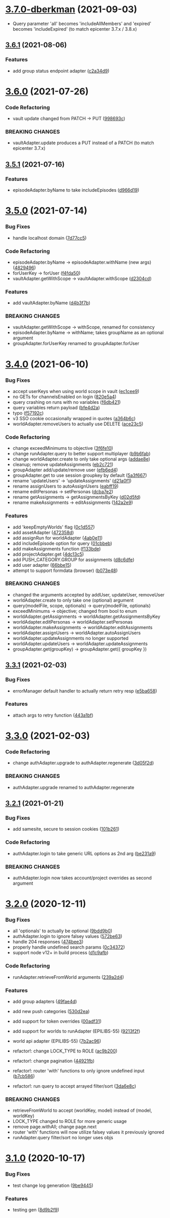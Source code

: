 # [3.7.0-dberkman](https://github.com/forio/epicenter-libs/compare/v3.6.1...v3.7.0-dberkman) (2021-09-03)

* Query parameter 'all' becomes 'includeAllMembers' and 'expired' becomes 'includeExpired'  (to match epicenter 3.7.x / 3.8.x)


## [3.6.1](https://github.com/forio/epicenter-libs/compare/v3.6.0...v3.6.1) (2021-08-06)


### Features

* add group status endpoint adapter ([c2a34d9](https://github.com/forio/epicenter-libs/commit/c2a34d92bb5c2d8e4d297d1f536f9c0382e9f531))



# [3.6.0](https://github.com/forio/epicenter-libs/compare/v3.5.1...v3.6.0) (2021-07-26)


### Code Refactoring

* vault update changed from PATCH -> PUT ([998693c](https://github.com/forio/epicenter-libs/commit/998693c33bff9e4a956da72a76c627172a712f0f))


### BREAKING CHANGES

* vaultAdapter.update produces a PUT instead of a PATCH (to match epicenter 3.7.x)



## [3.5.1](https://github.com/forio/epicenter-libs/compare/v3.5.0...v3.5.1) (2021-07-16)


### Features

* episodeAdapter.byName to take includeEpisodes ([d966d19](https://github.com/forio/epicenter-libs/commit/d966d19df3d94821bf78cd9aceaea707227bb26a))



# [3.5.0](https://github.com/forio/epicenter-libs/compare/v3.4.0...v3.5.0) (2021-07-14)


### Bug Fixes

* handle localhost domain ([7d77cc5](https://github.com/forio/epicenter-libs/commit/7d77cc52f497019c304a1a44797fea9c0552221b))


### Code Refactoring

* episodeAdapter.byName -> episodeAdapter.withName (new args) ([4829496](https://github.com/forio/epicenter-libs/commit/48294965feb09300790ca4d7d5bbc15feee01e82))
* forUserKey -> forUser ([f4fda50](https://github.com/forio/epicenter-libs/commit/f4fda5055995211957987082cbc6b842c8623bc8))
* vaultAdapter.getWithScope -> vaultAdapter.withScope ([d2304cd](https://github.com/forio/epicenter-libs/commit/d2304cd45fbd5c552c7691de3e8f22fd45cc8836))


### Features

* add vaultAdapter.byName ([d4b3f7b](https://github.com/forio/epicenter-libs/commit/d4b3f7b7bc569b9d3cd3ba6f35dc2fcd833d3e24))


### BREAKING CHANGES

* vaultAdapter.getWithScope -> withScope, renamed for consistency
* episodeAdapter.byName -> withName; takes groupName as an optional argument
* groupAdapter.forUserKey renamed to groupAdapter.forUser



# [3.4.0](https://github.com/forio/epicenter-libs/compare/v3.3.1...v3.4.0) (2021-06-10)


### Bug Fixes

* accept userKeys when using world scope in vault ([ec1cee9](https://github.com/forio/epicenter-libs/commit/ec1cee95ec468a53ac90a8d4f162a12cde8d86ea))
* no GETs for channelsEnabled on login ([820e5a4](https://github.com/forio/epicenter-libs/commit/820e5a43384034f47cf1b15e20c0034e21ed937f))
* query crashing on runs with no variables ([f6db421](https://github.com/forio/epicenter-libs/commit/f6db421d22823ccfc62989a973e54e0dfc9a3720))
* query variables return payload ([bfe4d2a](https://github.com/forio/epicenter-libs/commit/bfe4d2a7d2a6f6a78e1b403905b805c28a10af32))
* typo ([f57192c](https://github.com/forio/epicenter-libs/commit/f57192ce44aeb20ef3ea335ba03b3309e305847c))
* v3 SSO cookie occasionally wrapped in quotes ([a364b6c](https://github.com/forio/epicenter-libs/commit/a364b6cf9e49f576c8c917fbf484ba0529ed007e))
* worldAdapter.removeUsers to actually use DELETE ([ace23c5](https://github.com/forio/epicenter-libs/commit/ace23c5e4cd612896ba801acbfe67e9e832cfc8d))


### Code Refactoring

* change exceedMinimums to objective ([3f6fe10](https://github.com/forio/epicenter-libs/commit/3f6fe10f3ef20d25d71945fe05750180d5fc3be0))
* change runAdapter.query to better support multiplayer ([b9b6fab](https://github.com/forio/epicenter-libs/commit/b9b6fab21d8a2104f822f9dd50bba004cb53ae91))
* change worldAdapter.create to only take optional args ([addae8e](https://github.com/forio/epicenter-libs/commit/addae8e55e28b91f71400932be2da0676d380185))
* cleanup; remove updateAssignments ([eb2c721](https://github.com/forio/epicenter-libs/commit/eb2c7215b03f7d92834178d227bc73ca80470e1b))
* groupAdapter add/update/remove user ([efb6ed4](https://github.com/forio/epicenter-libs/commit/efb6ed4ba8799fcf55b26861b1ac822e6316400c))
* groupAdapter.get to use session groupkey by default ([5a3f667](https://github.com/forio/epicenter-libs/commit/5a3f667e6caaf54d11e361deff759e43bfc29bfb))
* rename 'updateUsers' -> 'updateAssignments' ([d21a0f1](https://github.com/forio/epicenter-libs/commit/d21a0f1751073abf5768150ab7fd678703de58fa))
* rename assignUsers to autoAssignUsers ([eabff19](https://github.com/forio/epicenter-libs/commit/eabff1936951a64758b78698e043105776cf62b0))
* rename editPersonas -> setPersonas ([dcba7e2](https://github.com/forio/epicenter-libs/commit/dcba7e24227d7a45645e249d644db348aa218b3b))
* rename getAssignments -> getAssignmentsByKey ([d02d5fd](https://github.com/forio/epicenter-libs/commit/d02d5fd08dc0b64193c815243c36ed6184b4e906))
* rename makeAssignments -> editAssignments ([142a2e9](https://github.com/forio/epicenter-libs/commit/142a2e9588fecd01500bd7d90a5e95ed537e803f))


### Features

* add 'keepEmptyWorlds' flag ([0c1d557](https://github.com/forio/epicenter-libs/commit/0c1d55703642dce3c587042a064a9690ab9e4611))
* add assetAdapter ([472358d](https://github.com/forio/epicenter-libs/commit/472358dac7e7459a7d565d5c651de7de81604d87))
* add assignRun for worldAdapter ([4ab0e11](https://github.com/forio/epicenter-libs/commit/4ab0e114ca4527ba9b3884787848526c9ae0c59a))
* add includeEpisode option for query ([01cbbeb](https://github.com/forio/epicenter-libs/commit/01cbbebb0b66b78f26acf5e7490c5032940ca4f4))
* add makeAssignments function ([f133bde](https://github.com/forio/epicenter-libs/commit/f133bdeb4513b91b46666ddf676227504ce501a5))
* add projectAdapter.get ([4dc13c5](https://github.com/forio/epicenter-libs/commit/4dc13c538e19241676715cf8f3df198c0c534f1b))
* add PUSH_CATEGORY.GROUP for assignments ([d8c6dfe](https://github.com/forio/epicenter-libs/commit/d8c6dfed85ca8ffab9e826c6ea281a9d4d73c460))
* add user adapter ([66bbe15](https://github.com/forio/epicenter-libs/commit/66bbe15cab723ffe7421cc5ab95330c58057b6cd))
* attempt to support formdata (browser) ([b073e48](https://github.com/forio/epicenter-libs/commit/b073e48eb30119c21fbc08ad769f3a607cc9b5c3))


### BREAKING CHANGES

* changed the arguments accepted by addUser, updateUser, removeUser
* worldAdapter.create to only take one (optional) argument
* query(modelFile, scope, optionals) -> query(modelFile, optionals)
* exceedMinimums -> objective; changed from bool to enum
* worldAdapter.getAssignments -> worldAdapter.getAssignmentsByKey
* worldAdapter.editPersonas -> worldAdapter.setPersonas
* worldAdapter.makeAssignments -> worldAdapter.editAssignments
* worldAdapter.assignUsers -> worldAdapter.autoAssignUsers
* worldAdapter.updateAssignments no longer supported
* worldAdapter.updateUsers -> worldAdapter.updateAssignments
* groupAdapter.get(groupKey) -> groupAdapter.get({ groupKey })



## [3.3.1](https://github.com/forio/epicenter-libs/compare/v3.3.0...v3.3.1) (2021-02-03)


### Bug Fixes

* errorManager default handler to actually return retry resp ([e5ba658](https://github.com/forio/epicenter-libs/commit/e5ba6589f12685c5ae1031a65695370b3dae294b))


### Features

* attach args to retry function ([443a1bf](https://github.com/forio/epicenter-libs/commit/443a1bf2e96c6b683e9ab88bf5a195502620a78c))



# [3.3.0](https://github.com/forio/epicenter-libs/compare/v3.2.1...v3.3.0) (2021-02-03)


### Code Refactoring

* change authAdapter.upgrade to authAdapter.regenerate ([3d05f2d](https://github.com/forio/epicenter-libs/commit/3d05f2dd12649cbcd23f8a32cb6192f77615b39e))


### BREAKING CHANGES

* authAdapter.upgrade renamed to authAdapter.regenerate



## [3.2.1](https://github.com/forio/epicenter-libs/compare/v3.2.0...v3.2.1) (2021-01-21)


### Bug Fixes

* add samesite, secure to session cookies ([101b261](https://github.com/forio/epicenter-libs/commit/101b261e49a48bf571b7fc05e953c5efeea0296b))


### Code Refactoring

* authAdapter.login to take generic URL options as 2nd arg ([be231a9](https://github.com/forio/epicenter-libs/commit/be231a9bee4562deff764193ead92e868fa9c83f))


### BREAKING CHANGES

* authAdapter.login now takes account/project overrides as second argument



# [3.2.0](https://github.com/forio/epicenter-libs/compare/v3.1.0...v3.2.0) (2020-12-11)


### Bug Fixes

* all 'optionals' to actually be optional ([9bdd9b0](https://github.com/forio/epicenter-libs/commit/9bdd9b067ad99d1898fa7bfd1318cad8e0fba42d))
* authAdapter.login to ignore falsey values ([572be63](https://github.com/forio/epicenter-libs/commit/572be63e49af02cd8b02cac62e5a3fa74121336e))
* handle 204 responses ([474bee3](https://github.com/forio/epicenter-libs/commit/474bee3d7029823a36f443f4a475df9848f7dac8))
* properly handle undefined search params ([0c34372](https://github.com/forio/epicenter-libs/commit/0c34372f12a76ac6869845866dec4e94a4fb2788))
* support node v12+ in build process ([d1c9afb](https://github.com/forio/epicenter-libs/commit/d1c9afb942ed68f0c7dd942c6daf56014a31b5a6))


### Code Refactoring

* runAdapter.retrieveFromWorld arguments ([239a2d4](https://github.com/forio/epicenter-libs/commit/239a2d4e6497522c5972dbfcf308935b113c54e3))


### Features

* add group adapters ([49fae4d](https://github.com/forio/epicenter-libs/commit/49fae4d0a0e142b478fe68a29b2d37e248047fde))
* add new push categories ([530d2ea](https://github.com/forio/epicenter-libs/commit/530d2ea2c99ae56e1f34f325be206f42e556fb54))
* add support for token overrides ([00adf31](https://github.com/forio/epicenter-libs/commit/00adf3141e95335c8b4be6707850b6511d5e3f3a))
* add support for worlds to runAdapter (EPILIBS-55) ([9213f2f](https://github.com/forio/epicenter-libs/commit/9213f2fd162be9536013b2bc97ff12eecae909b5))
* world api adapter (EPILIBS-55) ([7b2ac96](https://github.com/forio/epicenter-libs/commit/7b2ac96117e8218533e96ae2a0193a34c9d3fa32))


* refactor!: change LOCK_TYPE to ROLE ([ac9b200](https://github.com/forio/epicenter-libs/commit/ac9b200e6fa5f7fb935e8d53b62423412c2e745a))
* refactor!: change pagination ([44921fb](https://github.com/forio/epicenter-libs/commit/44921fbd3a28882343f24dfbc054e3a400c2dbf7))
* refactor!: router 'with' functions to only ignore undefined input ([b7cb586](https://github.com/forio/epicenter-libs/commit/b7cb586c4b1ec1c9faacb7eb19e2780d82610c69))
* refactor!: run query to accept arrayed filter/sort ([3da6e8c](https://github.com/forio/epicenter-libs/commit/3da6e8c79d883563f4ab727e10534ef08dfca5aa))


### BREAKING CHANGES

* retrieveFromWorld to accept (worldKey, model) instead of (model, worldKey)
* LOCK_TYPE changed to ROLE for more generic usage
* remove page.withAll; change page.next
* router 'with' functions will now utilize falsey values it previously ignored
* runAdapter.query filter/sort no longer uses objs



# [3.1.0](https://github.com/forio/epicenter-libs/compare/v3.0.3...v3.1.0) (2020-10-17)


### Bug Fixes

* test change log generation ([9be9445](https://github.com/forio/epicenter-libs/commit/9be94457097b4dfcc20022a23d3b18bcaf9a7dac))


### Features

* testing gen ([8d9b2f9](https://github.com/forio/epicenter-libs/commit/8d9b2f9142ef6975d52be52010c40304ce75b774))



